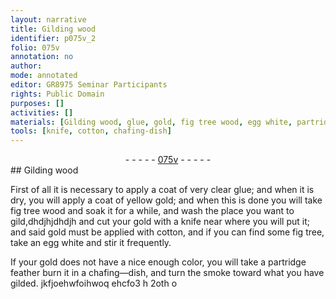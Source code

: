 ```yaml
---
layout: narrative
title: Gilding wood
identifier: p075v_2
folio: 075v
annotation: no
author:
mode: annotated
editor: GR8975 Seminar Participants
rights: Public Domain
purposes: []
activities: []
materials: [Gilding wood, glue, gold, fig tree wood, egg white, partridge feather]
tools: [knife, cotton, chafing-dish]
---
```


 <div class="folio" align="center">- - - - - <a href="http://gallica.bnf.fr/ark:/12148/btv1b10500001g/f156.item" target="_blank">075v</a> - - - - - </div> 
##  <span class="material">Gilding wood</span> 

 
First of all it is necessary to apply a coat of very clear <span class="material">glue</span>; and when it is dry, you will apply a coat of yellow <span class="material">gold</span>; and when this is done you will take <span class="material">fig tree wood</span> and soak it for a while, and wash the place you want to gild,dhdjhjdhdjh and cut your gold with a <span class="tool">knife</span> near where you will put it; and said gold must be applied with <span class="tool">cotton</span>, and if you can find some fig tree, take an <span class="material">egg white</span> and stir it frequently.
 
If your gold does not have a nice enough color, you will take a <span class="material">partridge feather</span> burn it in a <span class="tool">chafing—dish</span>, and turn the smoke toward what you have gilded.
 jkfjoehwfoihwoq ehcfo3 h 2oth o  